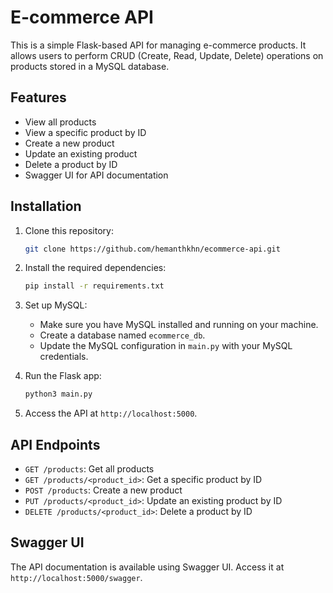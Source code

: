 
# E-commerce API

This is a simple Flask-based API for managing e-commerce products. It allows users to perform CRUD (Create, Read, Update, Delete) operations on products stored in a MySQL database.

## Features

- View all products
- View a specific product by ID
- Create a new product
- Update an existing product
- Delete a product by ID
- Swagger UI for API documentation

## Installation

1. Clone this repository:

   ```bash
   git clone https://github.com/hemanthkhn/ecommerce-api.git
   ```

2. Install the required dependencies:

   ```bash
   pip install -r requirements.txt
   ```

3. Set up MySQL:
   
   - Make sure you have MySQL installed and running on your machine.
   - Create a database named `ecommerce_db`.
   - Update the MySQL configuration in `main.py` with your MySQL credentials.

4. Run the Flask app:

   ```bash
   python3 main.py
   ```

5. Access the API at `http://localhost:5000`.

## API Endpoints

- `GET /products`: Get all products
- `GET /products/<product_id>`: Get a specific product by ID
- `POST /products`: Create a new product
- `PUT /products/<product_id>`: Update an existing product by ID
- `DELETE /products/<product_id>`: Delete a product by ID

## Swagger UI

The API documentation is available using Swagger UI. Access it at `http://localhost:5000/swagger`.



